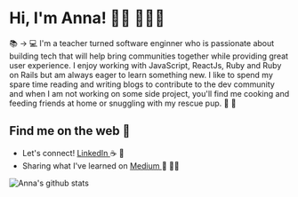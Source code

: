 # Hi, I'm Anna! 👋🏻 👩🏽‍💻

📚 ->  💻  I'm a teacher turned software enginner who is passionate about building tech that will help bring communities together while providing great user experience. I enjoy working with JavaScript, ReactJs, Ruby and Ruby on Rails but am always eager to learn something new. I like to spend my spare time reading and writing blogs to contribute to the dev community and when I am not working on some side project, you'll find me cooking and feeding friends at home or snuggling with my rescue pup. 🐶 🌵

## Find me on the web 🍑
- Let's connect! <a href="https://www.linkedin.com/in/problemsolveranna/"> LinkedIn </a> ☕️ 🥯
- Sharing what I've learned on  <a href="https://medium.com/@dear.hyunji"> Medium </a> 💬 ✍🏼

![Anna's github stats](https://github-readme-stats.vercel.app/api?username=iannakim&theme=blueberry&show_icons=true)
